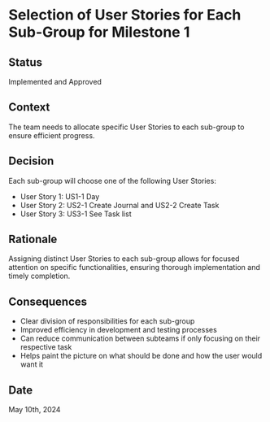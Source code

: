 # Selection of User Stories for Each Sub-Group for Milestone 1

## Status
Implemented and Approved

## Context
The team needs to allocate specific User Stories to each sub-group to ensure efficient progress.

## Decision
Each sub-group will choose one of the following User Stories:
- User Story 1: US1-1 Day 
- User Story 2: US2-1 Create Journal and US2-2 Create Task
- User Story 3: US3-1 See Task list

## Rationale
Assigning distinct User Stories to each sub-group allows for focused attention on specific functionalities, ensuring thorough implementation and timely completion. 

## Consequences
- Clear division of responsibilities for each sub-group
- Improved efficiency in development and testing processes
- Can reduce communication between subteams if only focusing on their respective task
- Helps paint the picture on what should be done and how the user would want it
  
## Date
May 10th, 2024
